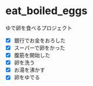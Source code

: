 # eat_boiled_eggs
ゆで卵を食べるプロジェクト  
- [x] 銀行でお金をおろした    
- [x] スーパーで卵をかった  
- [x] 腹筋を開始した  
- [x] 卵を洗う  
- [x] お湯を沸かす
- [x] 卵をゆでる　　
